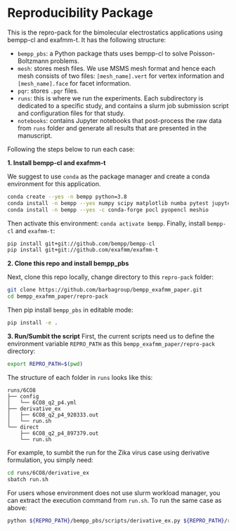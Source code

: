 # Reproducibility Package

This is the repro-pack for the bimolecular electrostatics applications using bempp-cl and exafmm-t. It has the following structure:

- `bempp_pbs`: a Python package thats uses bempp-cl to solve Poisson-Boltzmann problems.
- `mesh`: stores mesh files. We use MSMS mesh format and hence each mesh consists of two files: `[mesh_name].vert` for vertex information and `[mesh_name].face` for facet information.
- `pqr`: stores `.pqr` files.
- `runs`: this is where we run the experiments. Each subdirectory is dedicated to a specific study, and contains a slurm job submission script and configuration files for that study.
- `notebooks`: contains Jupyter notebooks that post-process the raw data from `runs` folder and generate all results that are presented in the manuscript.

Following the steps below to run each case:

**1. Install bempp-cl and exafmm-t**

We suggest to use `conda` as the package manager and create a conda environment for this application.
``` bash
conda create --yes -n bempp python=3.8
conda install -n bempp --yes numpy scipy matplotlib numba pytest jupyter plotly git pip mpi4py pyyaml
conda install -n bempp --yes -c conda-forge pocl pyopencl meshio
```
Then activate this environment: `conda activate bempp`.
Finally, install `bempp-cl` and `exafmm-t`:
``` bash
pip install git+git://github.com/bempp/bempp-cl
pip install git+git://github.com/exafmm/exafmm-t
```

**2. Clone this repo and install bempp_pbs**

Next, clone this repo locally, change directory to this `repro-pack` folder:
``` bash
git clone https://github.com/barbagroup/bempp_exafmm_paper.git
cd bempp_exafmm_paper/repro-pack 
```
Then pip install `bempp_pbs` in editable mode:
``` bash
pip install -e .
```

**3. Run/Sumbit the script**
First, the current scripts need us to define the environment variable `REPRO_PATH` as this `bempp_exafmm_paper/repro-pack` directory:
``` bash
export REPRO_PATH=$(pwd)
```

The structure of each folder in `runs` looks like this:
```
runs/6CO8
├── config
│   └── 6CO8_q2_p4.yml
├── derivative_ex
│   ├── 6CO8_q2_p4_920333.out
│   └── run.sh
└── direct
    ├── 6CO8_q2_p4_897379.out
    └── run.sh
```
For example, to sumbit the run for the Zika virus case using derivative formulation, you simply need:
``` bash
cd runs/6CO8/derivative_ex
sbatch run.sh
```

For users whose environment does not use slurm workload manager, you can extract the execution command from `run.sh`. To run the same case as above:
``` bash
python ${REPRO_PATH}/bempp_pbs/scripts/derivative_ex.py ${REPRO_PATH}/runs/6CO8/config/6CO8_q2_p4.yml
```
